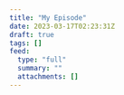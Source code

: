 ```yaml
---
title: "My Episode"
date: 2023-03-17T02:23:31Z
draft: true
tags: []
feed:
  type: "full"
  summary: ""
  attachments: []
---
```


